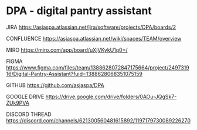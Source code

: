 # DPA - digital pantry assistant
JIRA https://asjaspa.atlassian.net/jira/software/projects/DPA/boards/2

CONFLUENCE https://asjaspa.atlassian.net/wiki/spaces/TEAM/overview

MIRO https://miro.com/app/board/uXjVKykU1q0=/

FIGMA https://www.figma.com/files/team/1388628072847175664/project/249731916/Digital-Pantry-Assistant?fuid=1388628068351075159

GITHUB https://github.com/asjaspa/DPA

GOOGLE DRIVE https://drive.google.com/drive/folders/0AOu-JQgSk7-ZUk9PVA

DISCORD THREAD https://discord.com/channels/621300560481615892/1197179730089226270
